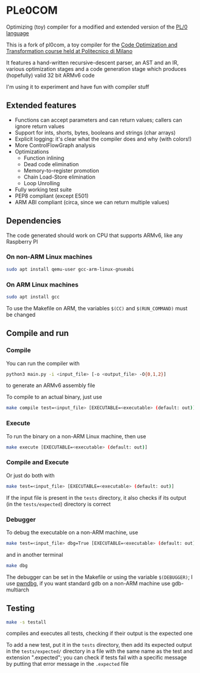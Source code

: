 # PLe0COM

Optimizing (toy) compiler for a modified and extended version of the [PL/0 language](https://en.wikipedia.org/wiki/PL/0)

This is a fork of pl0com, a toy compiler for the [Code Optimization and Transformation course held at Politecnico di Milano](https://cto-course-polimi.github.io/)

It features a hand-written recursive-descent parser, an AST and an IR, various optimization stages and a code generation stage which produces (hopefully) valid 32 bit ARMv6 code

I'm using it to experiment and have fun with compiler stuff

## Extended features

+ Functions can accept parameters and can return values; callers can ignore return values
+ Support for ints, shorts, bytes, booleans and strings (char arrays)
+ Explicit logging: it's clear what the compiler does and why (with colors!)
+ More ControlFlowGraph analysis
+ Optimizations
	+ Function inlining
	+ Dead code elimination
	+ Memory-to-register promotion
	+ Chain Load-Store elimination
	+ Loop Unrolling
+ Fully working test suite
+ PEP8 compliant (except E501)
+ ARM ABI compliant (circa, since we can return multiple values)

## Dependencies

The code generated should work on CPU that supports ARMv6, like any Raspberry PI

### On non-ARM Linux machines

```sh
sudo apt install qemu-user gcc-arm-linux-gnueabi
```

### On ARM Linux machines

```sh
sudo apt install gcc
```

To use the Makefile on ARM, the variables `$(CC)` and `$(RUN_COMMAND)` must be changed

## Compile and run

### Compile

You can run the compiler with

```sh
python3 main.py -i <input_file> [-o <output_file> -O{0,1,2}]
```

to generate an ARMv6 assembly file

To compile to an actual binary, just use

```sh
make compile test=<input_file> [EXECUTABLE=<executable> (default: out)]
```

### Execute

To run the binary on a non-ARM Linux machine, then use

```sh
make execute [EXECUTABLE=<executable> (default: out)]
```

### Compile and Execute

Or just do both with

```sh
make test=<input_file> [EXECUTABLE=<executable> (default: out)]
```

If the input file is present in the `tests` directory, it also checks if its output (in the `tests/expected`) directory is correct

### Debugger

To debug the executable on a non-ARM machine, use

```sh
make test=<input_file> dbg=True [EXECUTABLE=<executable> (default: out)]
```

and in another terminal

```sh
make dbg
```

The debugger can be set in the Makefile or using the variable `$(DEBUGGER)`; I use [pwndbg](https://github.com/pwndbg/pwndbg/), if you want standard gdb on a non-ARM machine use gdb-multiarch

## Testing

```sh
make -s testall
```

compiles and executes all tests, checking if their output is the expected one

To add a new test, put it in the `tests` directory, then add its expected output in the `tests/expected/` directory in a file with the same name as the test and extension ".expected"; you can check if tests fail with a specific message by putting that error message in the `.expected` file
